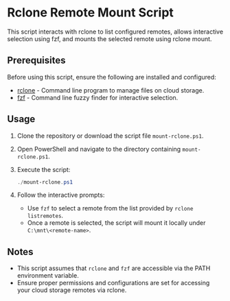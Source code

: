 # Rclone Remote Mount Script

This script interacts with rclone to list configured remotes, allows interactive selection using fzf, and mounts the selected remote using rclone mount.

## Prerequisites

Before using this script, ensure the following are installed and configured:

- [rclone](https://rclone.org/) - Command line program to manage files on cloud storage.
- [fzf](https://github.com/junegunn/fzf) - Command line fuzzy finder for interactive selection.

## Usage

1. Clone the repository or download the script file `mount-rclone.ps1`.

2. Open PowerShell and navigate to the directory containing `mount-rclone.ps1`.

3. Execute the script:
   ```powershell
   ./mount-rclone.ps1
   ```

4. Follow the interactive prompts:
   - Use `fzf` to select a remote from the list provided by `rclone listremotes`.
   - Once a remote is selected, the script will mount it locally under `C:\mnt\<remote-name>`.


## Notes

- This script assumes that `rclone` and `fzf` are accessible via the PATH environment variable.
- Ensure proper permissions and configurations are set for accessing your cloud storage remotes via rclone.

